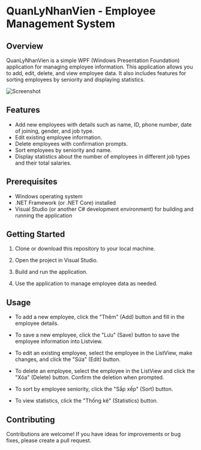 # QuanLyNhanVien - Employee Management System

## Overview

QuanLyNhanVien is a simple WPF (Windows Presentation Foundation) application for managing employee information. This application allows you to add, edit, delete, and view employee data. It also includes features for sorting employees by seniority and displaying statistics.

![Screenshot](QuanLyNhanVienApp.png)

## Features

- Add new employees with details such as name, ID, phone number, date of joining, gender, and job type.
- Edit existing employee information.
- Delete employees with confirmation prompts.
- Sort employees by seniority and name.
- Display statistics about the number of employees in different job types and their total salaries.

## Prerequisites

- Windows operating system
- .NET Framework (or .NET Core) installed
- Visual Studio (or another C# development environment) for building and running the application

## Getting Started

1. Clone or download this repository to your local machine.

2. Open the project in Visual Studio.

3. Build and run the application.

4. Use the application to manage employee data as needed.

## Usage

- To add a new employee, click the "Thêm" (Add) button and fill in the employee details.

- To save a new employee, click the "Lưu" (Save) button to save the employee information into Listview.

- To edit an existing employee, select the employee in the ListView, make changes, and click the "Sửa" (Edit) button.

- To delete an employee, select the employee in the ListView and click the "Xóa" (Delete) button. Confirm the deletion when prompted.

- To sort by employee seniority, click the "Sắp xếp" (Sort) button.

- To view statistics, click the "Thống kê" (Statistics) button.

## Contributing

Contributions are welcome! If you have ideas for improvements or bug fixes, please create a pull request.
